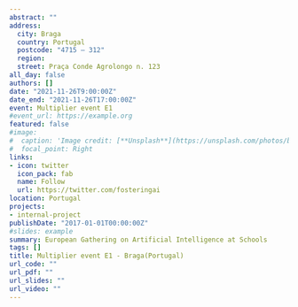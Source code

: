 ```yaml
---
abstract: ""
address:
  city: Braga
  country: Portugal
  postcode: "4715 – 312"
  region: 
  street: Praça Conde Agrolongo n. 123
all_day: false
authors: []
date: "2021-11-26T9:00:00Z"
date_end: "2021-11-26T17:00:00Z"
event: Multiplier event E1
#event_url: https://example.org
featured: false
#image:
#  caption: 'Image credit: [**Unsplash**](https://unsplash.com/photos/bzdhc5b3Bxs)'
#  focal_point: Right
links:
- icon: twitter
  icon_pack: fab
  name: Follow
  url: https://twitter.com/fosteringai
location: Portugal
projects:
- internal-project
publishDate: "2017-01-01T00:00:00Z"
#slides: example
summary: European Gathering on Artificial Intelligence at Schools
tags: []
title: Multiplier event E1 - Braga(Portugal)
url_code: ""
url_pdf: ""
url_slides: ""
url_video: ""
---
```


<div id="eventbrite-widget-container-198177172257"></div>

<script src="https://www.eventbrite.co.uk/static/widgets/eb_widgets.js"></script>

<script type="text/javascript">
    var exampleCallback = function() {
        console.log('Order complete!');
    };

    window.EBWidgets.createWidget({
        // Required
        widgetType: 'checkout',
        eventId: '198177172257',
        iframeContainerId: 'eventbrite-widget-container-198177172257',

        // Optional
        iframeContainerHeight: 425,  // Widget height in pixels. Defaults to a minimum of 425px if not provided
        onOrderComplete: exampleCallback  // Method called when an order has successfully completed
    });
</script>


<!--{{% callout note %}}
Click on the **Slides** button above to view the built-in slides feature.
{{% /callout %}}

Slides can be added in a few ways:

- **Create** slides using Wowchemy's [*Slides*](https://wowchemy.com/docs/managing-content/#create-slides) feature and link using `slides` parameter in the front matter of the talk file
- **Upload** an existing slide deck to `static/` and link using `url_slides` parameter in the front matter of the talk file
- **Embed** your slides (e.g. Google Slides) or presentation video on this page using [shortcodes](https://wowchemy.com/docs/writing-markdown-latex/).

Further event details, including [page elements](https://wowchemy.com/docs/writing-markdown-latex/) such as image galleries, can be added to the body of this page.-->
